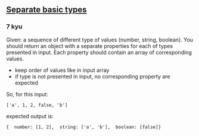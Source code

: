 <h2><a href=https://www.codewars.com/kata/60113ded99cef9000e309be3/train/javascript target="_blank">Separate basic types</a></h2><h3>7 kyu</h3><p>Given: a sequence of different type of values (number, string, boolean). You should return an object with a separate properties for each of types presented in input. Each property should contain an array of corresponding values.</p><ul><li>keep order of values like in input array</li><li>if type is not presented in input, no corresponding property are expected</li></ul><p>So, for this input:</p><pre><code class="language-javascript">[<span class="cm-string">'a'</span>, <span class="cm-number">1</span>, <span class="cm-number">2</span>, <span class="cm-atom">false</span>, <span class="cm-string">'b'</span>]</code></pre><pre style="display: none;"><code class="language-python">[<span class="cm-string">'a'</span>, <span class="cm-number">1</span>, <span class="cm-number">2</span>, <span class="cm-keyword">False</span>, <span class="cm-string">'b'</span>]</code></pre><p>expected output is:</p><pre><code class="language-javascript">{  <span class="cm-variable">number</span>: [<span class="cm-number">1</span>, <span class="cm-number">2</span>],  <span class="cm-variable">string</span>: [<span class="cm-string">'a'</span>, <span class="cm-string">'b'</span>],  <span class="cm-variable">boolean</span>: [<span class="cm-atom">false</span>]}</code></pre><pre style="display: none;"><code class="language-python">{  <span class="cm-builtin">int</span>: [<span class="cm-number">1</span>, <span class="cm-number">2</span>],  <span class="cm-builtin">str</span>: [<span class="cm-string">'a'</span>, <span class="cm-string">'b'</span>],  <span class="cm-builtin">bool</span>: [<span class="cm-keyword">False</span>]}</code></pre>